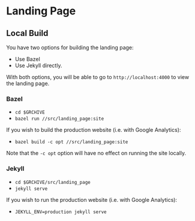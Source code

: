 # Landing Page

## Local Build

You have two options for building the landing page:

- Use Bazel
- Use Jekyll directly.

With both options, you will be able to go to `http://localhost:4000` to view the landing page.

### Bazel

- `cd $GRCHIVE`
- `bazel run //src/landing_page:site`

If you wish to build the production website (i.e. with Google Analytics):

- `bazel build -c opt //src/landing_page:site`

Note that the `-c opt` option will have no effect on running the site locally.

### Jekyll

- `cd $GRCHIVE/src/landing_page`
- `jekyll serve`

If you wish to run the production website (i.e. with Google Analytics):

- `JEKYLL_ENV=production jekyll serve`
